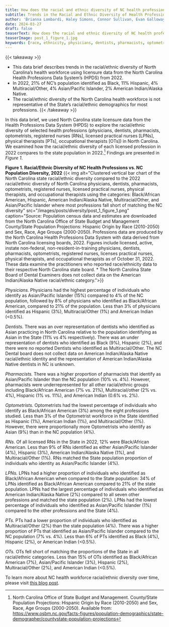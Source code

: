 ```yaml
---
title: How does the racial and ethnic diversity of NC health professionals compare to the racial and ethnic diversity of the state population?
subtitle: Trends in the Racial and Ethnic Diversity of Health Professions (2022)
author: 'Brianna Lombardi, Haley Simons, Connor Sullivan, Evan Galloway, Erin Fraher'
date: 2024-03-27
draft: false
teaserText: How does the racial and ethnic diversity of NC health professionals compare to the racial and ethnic diversity of the state population?
teaserImage: post_1_figure_1.jpg
keywords: [race, ethnicity, physicians, dentists, pharmacists, optometrists, registered nurses, licenses practical nurses, physical therapists, occupational therapists]
---
```


{{< takeaway >}}
* This data brief describes trends in the racial/ethnic diversity of North Carolina’s health workforce using licensure data from the North Carolina Health Professions Data System’s (HPDS) from 2022.
* In 2022, 21% of NC’s population identified as Black, 11% Hispanic, 4% Multiracial/Other, 4% Asian/Pacific Islander, 2% American Indian/Alaska Native.
* The racial/ethnic diversity of the North Carolina health workforce is not representative of the State’s racial/ethnic demographics for most professions.
{{< /takeaway >}}

In this data brief, we used North Carolina state licensure data from the Health Professions Data System (HPDS) to explore the racial/ethnic diversity of selected health professions (physicians, dentists, pharmacists, optometrists, registered nurses [RNs], licensed practical nurses [LPNs], physical therapists [PTs], occupational therapists [OTs]) in North Carolina. We examined how the racial/ethnic diversity of each licensed profession in 2022 compares to the state population in 2022.[^1] Findings are presented in _Figure 1_. 

**Figure 1. Racial/Ethnic Diversity of NC Health Professions vs. NC Population Diversity, 2022**
{{< img  alt="Clustered vertical bar chart of the North Carolina state racial/ethnic diversity compared to the 2022 racial/ethnic diversity of North Carolina physicians, dentists, pharmacists, optometrists, registered nurses, licensed practical nurses, physical therapists, and occupational therapists using the categories: Black/African American, Hispanic, American Indian/Alaska Native, Multiracial/Other, and Asian/Pacific Islander where most professions fall short of matching the NC diversity" src="/images/posts/diversity/post_1_figure_1.png" caption="Source: Population census data and estimates are downloaded from the North Carolina Office of State Budget and Management County/State Population Projections: Hispanic Origin by Race (2010-2050) and Sex, Race, Age Groups (2000-2050). Professions data are produced by the North Carolina Health Professions Data System with data derived from North Carolina licensing boards, 2022. Figures include licensed, active, instate non-federal, non-resident-in-training physicians, dentists, pharmacists, optometrists, registered nurses, licenses practical nurses, physical therapists, and occupational therapists as of October 31, 2022. These data examine the practitioners who reported race/ethnicity data to their respective North Carolina state board. * The North Carolina State Board of Dental Examiners does not collect data on the American Indian/Alaska Native racial/ethnic category.">}}

_Physicians._ Physicians had the highest percentage of individuals who identify as Asian/Pacific Islander (15%) compared to 4% of the NC population, followed by 8% of physicians who identified as Black/African American, compared to 21% of the population. Less than 3% of physicians identified as Hispanic (3%), Multiracial/Other (1%) and American Indian (<0.5%). 

_Dentists._ There was an over representation of dentists who identified as Asian practicing in North Carolina relative to the population identifying as Asian in the State (11% vs 4% respectively). There was an under representation of dentists who identified as Black (9%), Hispanic (2%), and there were no reported Dentists who identified as Multiracial/Other. The NC Dental board does not collect data on American Indian/Alaska Native racial/ethnic identity and the representation of American Indian/Alaska Native dentists in NC is unknown. 

_Pharmacists._ There was a higher proportion of pharmacists that identify as Asian/Pacific Islander than the NC population (10% vs. 4%). However, pharmacists were underrepresented for all other racial/ethnic groups including Black/African American (7% vs. 21%), Multiracial/other (2% vs. 4%), Hispanic (1% vs. 11%), and American Indian (0.6% vs. 2%). 

_Optometrists._ Optometrists had the lowest percentage of individuals who identify as Black/African American (3%) among the eight professions studied. Less than 3% of the Optometrist workforce in the State identified as Hispanic (1%), American Indian (1%), and Multiracial/Other (1%). However, there were proportionally more Optometrists who identify as Asian (9%) than in the NC population (4%).

_RNs._ Of all licensed RNs in the State in 2022, 12% were Black/African American. Less than 9% of RNs identified as either Asian/Pacific Islander (4%), Hispanic (3%), American Indian/Alaska Native (1%), and Multiracial/Other (1%). RNs matched the State population proportion of individuals who identity as Asian/Pacific Islander (4%). 

_LPNs._ LPNs had a higher proportion of individuals who identified as Black/African American when compared to the State population: 34% of LPNs identified as Black/African American compared to 21% of the state population. LPNs had the largest percentage of individuals who identified as American Indian/Alaska Native (2%) compared to all seven other professions and matched the state population (2%). LPNs had the lowest percentage of individuals who identified as Asian/Pacific Islander (1%) compared to the other professions and the State (4%). 

_PTs._ PTs had a lower proportion of individuals who identified as Multiracial/Other (2%) than the state population (4%). There was a higher proportion of PTs that identified as Asian/Pacific Islander compared to the NC population (7% vs. 4%). Less than 6% of PTs identified as Black (4%), Hispanic (2%), or American Indian (<0.5%).

_OTs._ OTs fell short of matching the proportions of the State in all racial/ethnic categories. Less than 15% of OTs identified as Black/African American (7%), Asian/Pacific Islander (3%), Hispanic (2%), Multiracial/Other (2%), and American Indian (<0.5%).  


To learn more about NC health workforce racial/ethnic diversity over time, please visit [this blog post](/blog/trends_race_ethnicity_health_professions).

[^1]: North Carolina Office of State Budget and Management. County/State Population Projections: Hispanic Origin by Race (2010-2050) and Sex, Race, Age Groups (2000-2050). Available from: https://www.osbm.nc.gov/facts-figures/population-demographics/state-demographer/countystate-population-projections 

